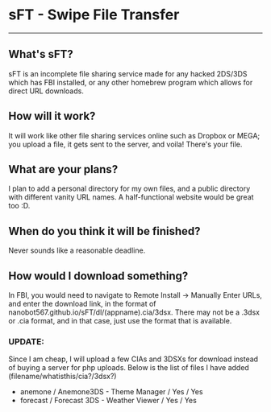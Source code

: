 # sFT - Swipe File Transfer
---

## What's sFT?
sFT is an incomplete file sharing service made for any hacked 2DS/3DS which has FBI installed, or any other homebrew program which allows for direct URL downloads.

## How will it work?
It will work like other file sharing services online such as Dropbox or MEGA; you upload a file, it gets sent to the server, and voila! There's your file.

## What are your plans?
I plan to add a personal directory for my own files, and a public directory with different vanity URL names. A half-functional website would be great too :D.

## When do you think it will be finished?

Never sounds like a reasonable deadline.

## How would I download something?

In FBI, you would need to navigate to Remote Install -> Manually Enter URLs, and enter the download link, in the format of nanobot567.github.io/sFT/dl/(appname).cia/3dsx. There may not be a .3dsx or .cia format, and in that case, just use the format that is available.

### UPDATE:

Since I am cheap, I will upload a few CIAs and 3DSXs for download instead of buying a server for php uploads. Below is the list of files I have added (filename/whatisthis/cia?/3dsx?)

* anemone / Anemone3DS - Theme Manager / Yes / Yes
* forecast / Forecast 3DS - Weather Viewer / Yes / Yes
